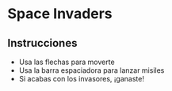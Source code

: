 # Space Invaders

## Instrucciones

* Usa las flechas para moverte
* Usa la barra espaciadora para lanzar misiles
* Si acabas con los invasores, ¡ganaste!

